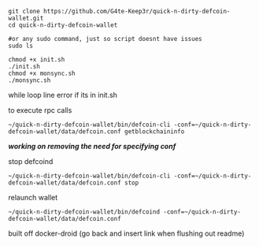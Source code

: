 ```
git clone https://github.com/G4te-Keep3r/quick-n-dirty-defcoin-wallet.git
cd quick-n-dirty-defcoin-wallet

#or any sudo command, just so script doesnt have issues
sudo ls

chmod +x init.sh
./init.sh
chmod +x monsync.sh
./monsync.sh
```
while loop line error if its in init.sh

to execute rpc calls
```
~/quick-n-dirty-defcoin-wallet/bin/defcoin-cli -conf=~/quick-n-dirty-defcoin-wallet/data/defcoin.conf getblockchaininfo
```
***working on removing the need for specifying conf***


stop defcoind
```
~/quick-n-dirty-defcoin-wallet/bin/defcoin-cli -conf=~/quick-n-dirty-defcoin-wallet/data/defcoin.conf stop
```


relaunch wallet
```
~/quick-n-dirty-defcoin-wallet/bin/defcoind -conf=~/quick-n-dirty-defcoin-wallet/data/defcoin.conf
```


built off docker-droid (go back and insert link when flushing out readme)